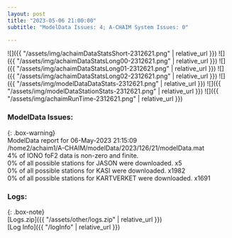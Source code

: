 ```yaml
---
layout: post
title: "2023-05-06 21:00:00"
subtitle: "ModelData Issues: 4; A-CHAIM System Issues: 0"

---
```


![]({{ "/assets/img/achaimDataStatsShort-2312621.png" | relative_url }})
![]({{ "/assets/img/achaimDataStatsLong00-2312621.png" | relative_url }})
![]({{ "/assets/img/achaimDataStatsLong01-2312621.png" | relative_url }})
![]({{ "/assets/img/achaimDataStatsLong02-2312621.png" | relative_url }})
![]({{ "/assets/img/modelDataDataStats-2312621.png" | relative_url }})
![]({{ "/assets/img/modelDataStationStats-2312621.png" | relative_url }})
![]({{ "/assets/img/achaimRunTime-2312621.png" | relative_url }})


### ModelData Issues:  
  
{: .box-warning}  
 ModelData report for 06-May-2023 21:15:09   
 /home2/achaim1/A-CHAIM/modelData/2023/126/21/modelData.mat   
 4% of IONO foF2 data is non-zero and finite.   
 0% of all possible stations for JASON were downloaded. x5   
 0% of all possible stations for KASI were downloaded. x1982   
 0% of all possible stations for KARTVERKET were downloaded. x1691   
  


### Logs:  
  
{: .box-note}  
[Logs.zip]({{ "/assets/other/logs.zip" | relative_url }})  
[Log Info]({{ "/logInfo" | relative_url }})  
